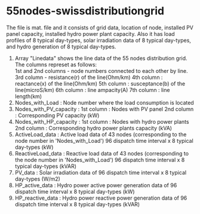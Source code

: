 # 55nodes-swissdistributiongrid
The file is mat. file and it consists of grid data, location of node, installed PV panel capacity, installed hydro power plant capacity. Also it has load profiles of 8 typical day-types, solar irradiation data of 8 typical day-types, and hydro generation of 8 typical day-types. 
1. Array "Linedata" shows the line data of the 55 nodes distribution grid. The columns represet as follows:   
      1st and 2nd columns - node numbers connected to each other by line. 
      3rd  column - resistance(r) of the line(Ohm/km)
      4th column : reactance(x) of the line(Ohm/km)
      5th column : susceptance(b) of the line(microS/km) 
      6th column : line ampacity(A)
      7th column : line length(km)
2. Nodes_with_Load : Node number where the load consumption is located
3. Nodes_with_PV_capacity :
      1st column : Nodes with PV panel
      2nd column : Corresponding PV capacity (kW)
4. Nodes_with_HP_capacity :
      1st column : Nodes with hydro power plants
      2nd column : Corresponding hydro power plants capacity (kVA)
5. ActiveLoad_data : Active load data of 43 nodes (corresponding to the node number in 'Nodes_with_Load')
      96 dispatch time interval x 8 typical day-types (kW)      
6. ReactiveLoad_data : Reactive load data of 43 nodes (corresponding to the node number in 'Nodes_with_Load')
      96 dispatch time interval x 8 typical day-types (kVAR)
7. PV_data : Solar irradiation data of 96 dispatch time interval x 8 typical day-types (W/m2)
8. HP_active_data : Hydro power active power generation data of 96 dispatch time interval x 8 typical day-types (kW)
9. HP_reactive_data : Hydro power reactive power generation data of 96 dispatch time interval x 8 typical day-types (kVAR) 
